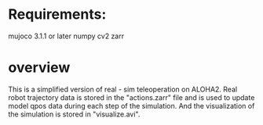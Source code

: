 # Requirements:
mujoco 3.1.1 or later
numpy 
cv2
zarr

# overview
This is a simplified version of real - sim teleoperation on ALOHA2. Real robot trajectory data is stored in the "actions.zarr" file and is used to update model qpos data during each step of the simulation. And the visualization of the simulation is stored in "visualize.avi".